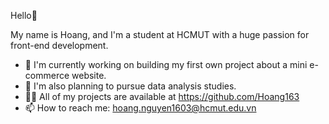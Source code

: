 Hello👋

My name is Hoang, and I'm a student at HCMUT with a huge passion for front-end development.

- 🔭 I'm currently working on building my first own project about a mini e-commerce website.
- 🌱 I'm also planning to pursue data analysis studies.
- 👨‍💻 All of my projects are available at https://github.com/Hoang163
- 📫 How to reach me: hoang.nguyen1603@hcmut.edu.vn



